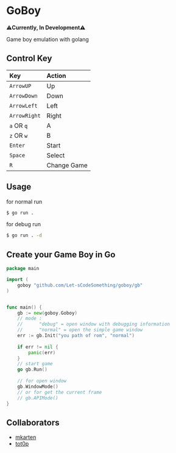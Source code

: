 # GoBoy

⚠️**Currently, In Development**⚠️

Game boy emulation with golang


## Control Key

| Key          | Action      |
|:-------------|:------------|
| `ArrowUP`    | Up          |
| `ArrowDown`  | Down        |
| `ArrowLeft`  | Left        |
| `ArrowRight` | Right       |
| `a` OR `q`   | A           |
| `z` OR `w`   | B           |
| `Enter`      | Start       |
| `Space`      | Select      |
| `R`          | Change Game |


## Usage

for normal run

```bash
$ go run .
```

for debug run

```bash
$ go run . -d
```

## Create your Game Boy in Go

```go
package main

import (
    goboy "github.com/Let-sCodeSomething/goboy/gb"
)


func main() {
	gb := new(goboy.Goboy)
	// mode :
	//		"debug" = open window with debugging information
	// 		"normal" = open the simple game window
	err := gb.Init("you path of rom", "normal")
	
	if err != nil {
        panic(err)
    }	
	// start game
	go gb.Run()
	
	// for open window
	gb.WindowMode()
	// or for get the current frame
	// gb.APIMode()
}
```

## Collaborators

- [mkarten](https://github.com/mkarten)
- [tot0p](https://github.com/tot0p)